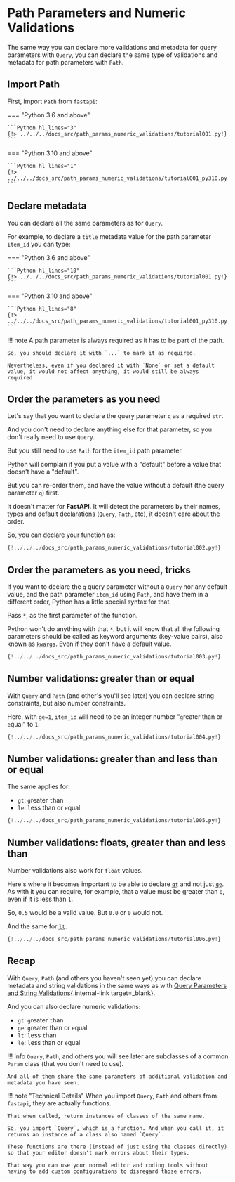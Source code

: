 # Path Parameters and Numeric Validations

The same way you can declare more validations and metadata for query parameters with `Query`, you can declare the same type of validations and metadata for path parameters with `Path`.

## Import Path

First, import `Path` from `fastapi`:

=== "Python 3.6 and above"

    ```Python hl_lines="3"
    {!> ../../../docs_src/path_params_numeric_validations/tutorial001.py!}
    ```

=== "Python 3.10 and above"

    ```Python hl_lines="1"
    {!> ../../../docs_src/path_params_numeric_validations/tutorial001_py310.py!}
    ```

## Declare metadata

You can declare all the same parameters as for `Query`.

For example, to declare a `title` metadata value for the path parameter `item_id` you can type:

=== "Python 3.6 and above"

    ```Python hl_lines="10"
    {!> ../../../docs_src/path_params_numeric_validations/tutorial001.py!}
    ```

=== "Python 3.10 and above"

    ```Python hl_lines="8"
    {!> ../../../docs_src/path_params_numeric_validations/tutorial001_py310.py!}
    ```

!!! note
    A path parameter is always required as it has to be part of the path.

    So, you should declare it with `...` to mark it as required.

    Nevertheless, even if you declared it with `None` or set a default value, it would not affect anything, it would still be always required.

## Order the parameters as you need

Let's say that you want to declare the query parameter `q` as a required `str`.

And you don't need to declare anything else for that parameter, so you don't really need to use `Query`.

But you still need to use `Path` for the `item_id` path parameter.

Python will complain if you put a value with a "default" before a value that doesn't have a "default".

But you can re-order them, and have the value without a default (the query parameter `q`) first.

It doesn't matter for **FastAPI**. It will detect the parameters by their names, types and default declarations (`Query`, `Path`, etc), it doesn't care about the order.

So, you can declare your function as:

```Python hl_lines="7"
{!../../../docs_src/path_params_numeric_validations/tutorial002.py!}
```

## Order the parameters as you need, tricks

If you want to declare the `q` query parameter without a `Query` nor any default value, and the path parameter `item_id` using `Path`, and have them in a different order, Python has a little special syntax for that.

Pass `*`, as the first parameter of the function.

Python won't do anything with that `*`, but it will know that all the following parameters should be called as keyword arguments (key-value pairs), also known as <abbr title="From: K-ey W-ord Arg-uments"><code>kwargs</code></abbr>. Even if they don't have a default value.

```Python hl_lines="7"
{!../../../docs_src/path_params_numeric_validations/tutorial003.py!}
```

## Number validations: greater than or equal

With `Query` and `Path` (and other's you'll see later) you can declare string constraints, but also number constraints.

Here, with `ge=1`, `item_id` will need to be an integer number "`g`reater than or `e`qual" to `1`.

```Python hl_lines="8"
{!../../../docs_src/path_params_numeric_validations/tutorial004.py!}
```

## Number validations: greater than and less than or equal

The same applies for:

* `gt`: `g`reater `t`han
* `le`: `l`ess than or `e`qual

```Python hl_lines="9"
{!../../../docs_src/path_params_numeric_validations/tutorial005.py!}
```

## Number validations: floats, greater than and less than

Number validations also work for `float` values.

Here's where it becomes important to be able to declare <abbr title="greater than"><code>gt</code></abbr> and not just <abbr title="greater than or equal"><code>ge</code></abbr>. As with it you can require, for example, that a value must be greater than `0`, even if it is less than `1`.

So, `0.5` would be a valid value. But `0.0` or `0` would not.

And the same for <abbr title="less than"><code>lt</code></abbr>.

```Python hl_lines="11"
{!../../../docs_src/path_params_numeric_validations/tutorial006.py!}
```

## Recap

With `Query`, `Path` (and others you haven't seen yet) you can declare metadata and string validations in the same ways as with [Query Parameters and String Validations](query-params-str-validations.md){.internal-link target=_blank}.

And you can also declare numeric validations:

* `gt`: `g`reater `t`han
* `ge`: `g`reater than or `e`qual
* `lt`: `l`ess `t`han
* `le`: `l`ess than or `e`qual

!!! info
    `Query`, `Path`, and others you will see later are subclasses of a common `Param` class (that you don't need to use).

    And all of them share the same parameters of additional validation and metadata you have seen.

!!! note "Technical Details"
    When you import `Query`, `Path` and others from `fastapi`, they are actually functions.

    That when called, return instances of classes of the same name.

    So, you import `Query`, which is a function. And when you call it, it returns an instance of a class also named `Query`.

    These functions are there (instead of just using the classes directly) so that your editor doesn't mark errors about their types.

    That way you can use your normal editor and coding tools without having to add custom configurations to disregard those errors.
